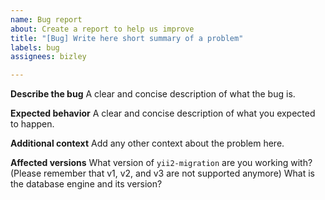 ```yaml
---
name: Bug report
about: Create a report to help us improve
title: "[Bug] Write here short summary of a problem"
labels: bug
assignees: bizley

---
```


**Describe the bug**
A clear and concise description of what the bug is.

**Expected behavior**
A clear and concise description of what you expected to happen.

**Additional context**
Add any other context about the problem here.

**Affected versions**
What version of `yii2-migration` are you working with? (Please remember that v1, v2, and v3 are not supported anymore)
What is the database engine and its version?
